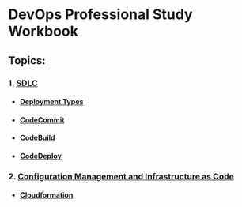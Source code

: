 # DevOps Professional Study Workbook

## Topics:
### 1. [SDLC](/SDLC.md)
  - #### [Deployment Types](/SDLC.md#Deployment-Types)
  - #### [CodeCommit](/SDLC.md#CodeCommit)
  - #### [CodeBuild](/SDLC.md#CodeBuild)
  - #### [CodeDeploy](/SDLC.md#CodeDeploy)
### 2. [Configuration Management and Infrastructure as Code](/ConfigInfrastructure.md)
  - #### [Cloudformation](/ConfigInfrastructure.md#Cloudformation)
